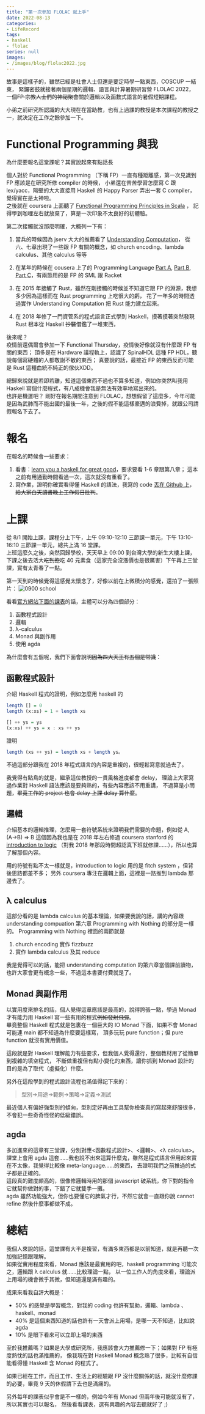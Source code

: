 ```yaml
---
title: "第一次參加 FLOLAC 就上手"
date: 2022-08-13
categories:
- LifeRecord
tags:
- haskell
- flolac
series: null
images:
- /images/blog/flolac2022.jpg
---
```


故事是這樣子的，雖然已經是社會人士但還是要定時學一點東西，COSCUP 一結束，
緊鑼密鼓就接著兩個星期的邏輯、語言與計算暑期研習營 FLOLAC 2022，一個~~FP 宗教人士們的神祕聚會~~關於邏輯以及函數式語言的暑假短期課程。

小弟之前研究所認識的大大現在在當助教，也有上過課的教授是本次課程的教授之一，就決定在工作之餘參加一下。
<!--more-->

# Functional Programming 與我

為什麼要報名這堂課呢？其實說起來有點話長

個人對於 Functional Programming （下稱 FP）一直有種距離感，第一次見識到 FP 應該是在研究所修 compiler 的時候，
小弟還在苦苦學習怎麼寫 C 跟 lex/yacc，隔壁的大大直接用 Haskell 的 Happy Parser 弄出一套 C compiler，覺得實在是太神啦。  
之後就在 coursera 上面聽了 [Functional Programming Principles in Scala](https://www.coursera.org/learn/scala-functional-programming) ，
記得學到咖哩左右就放棄了，算是一次印象不太良好的初體驗。

第二次接觸就沒那麼明確，大概列一下有：
1. 當兵的時候因為 jserv 大大的推薦看了 [Understanding Computation](https://computationbook.com/)，
從六、七章出現了一些跟 FP 有關的概念，如 church encoding、lambda calculus、其他 calculus 等等

2. 在某年的時候在 cousera 上了的 Programming Language 
[Part A](https://zh-tw.coursera.org/learn/programming-languages), 
[Part B](https://zh-tw.coursera.org/learn/programming-languages-part-b), 
[Part C](https://zh-tw.coursera.org/learn/programming-languages-part-c)，有兩節用的是 FP 的 SML 跟 Racket

3. 在 2015 年接觸了 Rust，雖然在剛接觸的時候並不知道它跟 FP 的淵源，我想多少因為這樣而在 Rust programming 上吃很大的虧，
花了一年多的時間透過實作 Understanding Computation 把 Rust 能力建立起來。
4. 在 2018 年修了一門資管系的程式語言正式學到 Haskell，摸著摸著突然發現 Rust 根本從 Haskell ~~抄襲~~借鑑了一堆東西，

後來呢？  
疫情前還偶爾會參加一下 Functional Thursday，疫情後好像就沒有什麼跟 FP 有關的東西；
頂多是在 Hardware 議程軌上，認識了 SpinalHDL 這種 FP HDL，聽說每個寫硬體的人都敬謝不敏的東西；
真要說的話，最接近 FP 的東西反而可能是 Rust 這種血統不純正的傢伙XDD。

總歸來說就是若即若離，知道這個東西不過也不算多知道，例如你突然叫我用 Haskell 寫個什麼程式，有八成機會我是無法有效率地寫出來的。  
也許是機運吧？
剛好在報名期間注意到 FLOLAC，想想假留了這麼多，今年可能是因為武肺而不能出國的最後一年，之後的假不能這樣豪邁的浪費掉，就跟公司請假報名下去了。

# 報名

在報名的時候會一些要求：
1. 看書：[learn you a haskell for great good](http://learnyouahaskell.com/)，要求要看 1-6 章跟第八章；
這本之前有用通勤時間看過一次，這次就沒有重看了。
2. 寫作業，證明你確實看得懂 Haskell 的語法，我寫的 code [丟在 Github 上](https://github.com/yodalee/FLOLAC22)，
~~給大家白天讀書晚上工作假日批判~~。

# 上課


從 8/1 開始上課，課程分上下午，上午 09:10-12:10 三節課一單元，下午 13:10-16:10 三節課一單元，總共上滿 16 堂課。  
上班這麼久之後，突然回歸學校，天天早上 09:00 到台灣大學的新生大樓上課，下課之後去活大~~吃到飽~~吃 40 元素食（這家完全沒漲價也是很厲害）下午再上三堂課，實有太青春了一點。

第一天到的時候覺得這感覺太懷念了，好像以前在上微積分的感覺，還拍了一張照片：
![0900 school](/images/blog/flolac2022.jpg)

看看[官方網站下面的課表](https://flolac.iis.sinica.edu.tw/zh/2022/index.html)的話，主體可以分為四個部分：

1. 函數程式設計
2. 邏輯
3. λ-calculus
4. Monad 與副作用
5. 使用 agda

為什麼會有五個呢，我們下面會說明~~因為四大天王有五個是常識~~：

## 函數程式設計
介紹 Haskell 程式的證明，例如怎麼用 haskell 的
```haskell
length [] = 0
length (x:xs) = 1 + length xs

[] ++ ys = ys
(x:xs) ++ ys = x : xs ++ ys
```
證明
```haskell
length (xs ++ ys) = length xs + length ys。
```

不過這部分跟我在 2018 年程式語言的內容是重複的，很輕鬆寫意就過去了。

我覺得有點鳥的就是，繼承這位教授的一貫風格進度都會 delay，
理論上大家寫過作業對 Haskell 語法應該是要夠熟的，有些內容應該不用重講，
不過算是小問題，~~畢竟工作的 project 也會 delay 上課 delay 算什麼~~。

## 邏輯

介紹基本的邏輯推理，怎麼用一套符號系統來證明我們需要的命題，例如從 A, (A->B) => B
這個因為我也是在 2018 年左右修過 coursera stanford 的 [introduction to logic](https://www.coursera.org/learn/logic-introduction)
（對我 2018 年那段時間超認真下班就修課……），所以也算了解那個內容。

用的符號有點不太一樣就是，introduction to logic 用的是 fitch system ，但背後思路都差不多；
另外 coursera 專注在邏輯上面，這裡是一路推到 lambda 那邊去了。

## λ calculus

這部分看的是 lambda calculus 的基本理論，如果要我說的話，講的內容跟 understanding compuation 第六章 Programming with Nothing 的部分是一樣的。
Programming with Nothing 裡面的兩節就是
1. church encoding 實作 fizzbuzz
2. 實作 lambda calculus 及其 reduce

我是覺得可以的話，能把 understanding computation 的第六章當個課前讀物，也許大家會更有概念一些，不過這本書要付費就是了。

## Monad 與副作用

以實用度來排名的話，個人覺得這章應該是最高的，說得誇張一點，學過 Monad 才有能力用 Haskell 寫一些有用的程式~~例如發射飛彈~~。  
畢竟整個 Haskell 程式就是包裏在一個巨大的 IO Monad 下面，如果不會 Monad 可能連 main 都不知道為什麼要這樣寫，
頂多玩玩 pure function；但 pure function 就沒有實用價值。

這段就是對 Haskell 理解能力有些要求，但我個人覺得還行，整個教材用了從簡單到複雜的填空程式，
不斷做重複但有點小變化的東西，讓你抓到 Monad 設計的目的是為了取代（虛擬化）什麼。

另外在這段學到的程式設計流程也滿值得記下來的：

> 型別->用途->範例->策略->定義->測試

最近個人有偏好強型別的傾向，型別定好再由工具幫你檢查真的寫起來舒服很多，不會犯一些奇奇怪怪的低級錯誤。

## agda

多加進來的這章有三堂課，分別對應<函數程式設計>、<邏輯>、<λ calculus>。  
課堂上會用 agda 這套……我也說不出來這算什麼鬼，雖然是程式語言但用起來實在不太像，我覺得比較像 meta-language……的東西，
去證明我們之前推過的式子都是正確的。  
這段真的難度頗高的，很像修邏輯時用的那個 javascript 破系統，你下對的指令它就幫你做對的事，下錯了它就雙手一攤。  
agda 雖然功能強大，但你也要懂它的脾氣才行，不然它就會一直跟你說 cannot refine 然後什麼事都做不成。

# 總結

我個人來說的話，這堂課有大半是複習，有滿多東西都是以前知道，就是再聽一次加強記憶跟理解。  
如果從實用程度來看，Monad 應該是最實用的吧，haskell programming 可能次之，邏輯跟 λ calculus 就……比較理論一點，
以一位工作人的角度來看，理論派上用場的機會微乎其微，但知道還是滿有趣的。

成果來看我自評大概是：
* 50% 的感覺是學習概念，對我的 coding 也許有幫助，邏輯、lambda 、haskell、monad
* 40% 是這個東西知道的話也許有一天會派上用場，是哪一天不知道，比如說 agda
* 10% 是眼下看來可以立即上場的東西

至於我推薦嗎？如果是大學或研究所，我應該會大力推薦修一下；如果對 FP 有極度熱忱的話也滿推薦的，
像我現在對 Haskell Monad 概念熟了很多，比較有自信能看得懂 Haskell 含 Monad 的程式了。  

如果已經在工作，而且工作、生活上的經驗跟 FP 沒什麼關係的話，就沒什麼修課的必要，畢竟 9 天的休假請下去也是滿痛的。

另外每年的課表似乎會是不一樣的，例如今年有 Monad 但兩年後可能就沒有了，所以其實也可以報名，
然後看看課表，選有興趣的內容去聽就好了 ;)
